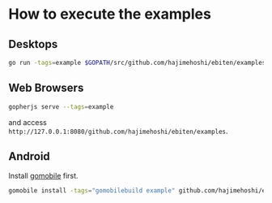 # How to execute the examples

## Desktops

```sh
go run -tags=example $GOPATH/src/github.com/hajimehoshi/ebiten/examples/rotate/main.go
```

## Web Browsers

```sh
gopherjs serve --tags=example
```

and access `http://127.0.0.1:8080/github.com/hajimehoshi/ebiten/examples`.

## Android

Install [gomobile](https://godoc.org/golang.org/x/mobile/cmd/gomobile) first.

```sh
gomobile install -tags="gomobilebuild example" github.com/hajimehoshi/ebiten/examples/rotate
```
